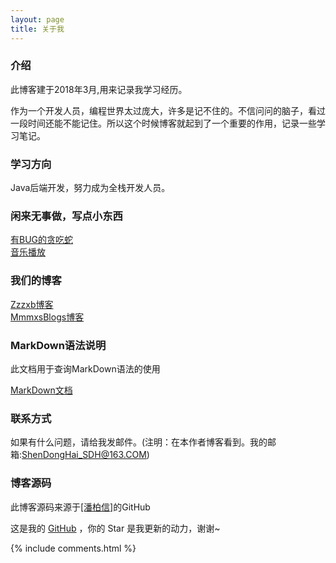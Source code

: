 ```yaml
---
layout: page
title: 关于我 
---
```


<h3>介绍</h3>

<p>

此博客建于2018年3月,用来记录我学习经历。

<p>

作为一个开发人员，编程世界太过庞大，许多是记不住的。不信问问的脑子，看过一段时间还能不能记住。所以这个时候博客就起到了一个重要的作用，记录一些学习笔记。

<p>

<h3>学习方向</h3>

<p>

Java后端开发，努力成为全栈开发人员。

<p>

<h3>闲来无事做，写点小东西</h3>

<p>

<a target="_blank" href="/game/方块移动.html">有BUG的贪吃蛇</a>  
<a target="_blank" href="/game/音乐播放.html">音乐播放</a>

<p>

<h3> 我们的博客 </h3>  

<p>

<a target="_blank" href='https://zzzxb.github.io/'>Zzzxb博客</a>  
<a target="_blank" href='https://me.csdn.net/MmmxsBlogs'>MmmxsBlogs博客</a>

<p> 

<h3> MarkDown语法说明 </h3>

<p>

此文档用于查询MarkDown语法的使用

<p>

<a target="_blank" href='https://www.appinn.com/markdown/index.html'>MarkDown文档</a>

<p>

<h3>联系方式</h3>

<p>

如果有什么问题，请给我发邮件。(注明：在本作者博客看到。我的邮箱:ShenDongHai_SDH@163.COM)

<p>

<h3> 博客源码 </h3>

<p>

此博客源码来源于<a target="_blank" href='https://github.com/leopardpan/leopardpan.github.io'>[潘柏信]</a>的GitHub

<p>

这是我的 <a target="_blank" href='https://github.com/ssssdh/ssssdh.github.io/'>GitHub</a> ，你的 Star 是我更新的动力，谢谢~

<p> 

<p>

<p>

{% include comments.html %}